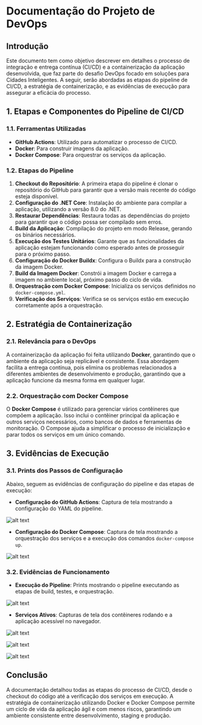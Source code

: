 # Documentação do Projeto de DevOps

## Introdução
Este documento tem como objetivo descrever em detalhes o processo de integração e entrega contínua (CI/CD) e a containerização da aplicação desenvolvida, que faz parte do desafio DevOps focado em soluções para Cidades Inteligentes. A seguir, serão abordadas as etapas do pipeline de CI/CD, a estratégia de containerização, e as evidências de execução para assegurar a eficácia do processo.

## 1. Etapas e Componentes do Pipeline de CI/CD

### 1.1. Ferramentas Utilizadas
- **GitHub Actions**: Utilizado para automatizar o processo de CI/CD.
- **Docker**: Para construir imagens da aplicação.
- **Docker Compose**: Para orquestrar os serviços da aplicação.

### 1.2. Etapas do Pipeline
1. **Checkout do Repositório**: A primeira etapa do pipeline é clonar o repositório do GitHub para garantir que a versão mais recente do código esteja disponível.
2. **Configuração do .NET Core**: Instalação do ambiente para compilar a aplicação, utilizando a versão 8.0 do .NET.
3. **Restaurar Dependências**: Restaura todas as dependências do projeto para garantir que o código possa ser compilado sem erros.
4. **Build da Aplicação**: Compilação do projeto em modo Release, gerando os binários necessários.
5. **Execução dos Testes Unitários**: Garante que as funcionalidades da aplicação estejam funcionando como esperado antes de prosseguir para o próximo passo.
6. **Configuração do Docker Buildx**: Configura o Buildx para a construção da imagem Docker.
7. **Build da Imagem Docker**: Constrói a imagem Docker e carrega a imagem no ambiente local, próximo passo do ciclo de vida.
8. **Orquestração com Docker Compose**: Inicializa os serviços definidos no `docker-compose.yml`.
9. **Verificação dos Serviços**: Verifica se os serviços estão em execução corretamente após a orquestração.

## 2. Estratégia de Containerização

### 2.1. Relevância para o DevOps
A containerização da aplicação foi feita utilizando **Docker**, garantindo que o ambiente da aplicação seja replicável e consistente. Essa abordagem facilita a entrega contínua, pois elimina os problemas relacionados a diferentes ambientes de desenvolvimento e produção, garantindo que a aplicação funcione da mesma forma em qualquer lugar.

### 2.2. Orquestração com Docker Compose
O **Docker Compose** é utilizado para gerenciar vários contêineres que compõem a aplicação. Isso inclui o contêiner principal da aplicação e outros serviços necessários, como bancos de dados e ferramentas de monitoração. O Compose ajuda a simplificar o processo de inicialização e parar todos os serviços em um único comando.

## 3. Evidências de Execução

### 3.1. Prints dos Passos de Configuração
Abaixo, seguem as evidências de configuração do pipeline e das etapas de execução:

- **Configuração do GitHub Actions**: Captura de tela mostrando a configuração do YAML do pipeline.
  
![alt text](image-1.png)

- **Configuração do Docker Compose**: Captura de tela mostrando a orquestração dos serviços e a execução dos comandos `docker-compose up`.

![alt text](image-2.png)

### 3.2. Evidências de Funcionamento
- **Execução do Pipeline**: Prints mostrando o pipeline executando as etapas de build, testes, e orquestração.

![alt text](image-3.png)

- **Serviços Ativos**: Capturas de tela dos contêineres rodando e a aplicação acessível no navegador.

![alt text](image-6.png)

![alt text](image-4.png)

![alt text](image-5.png)

## Conclusão
A documentação detalhou todas as etapas do processo de CI/CD, desde o checkout do código até a verificação dos serviços em execução. A estratégia de containerização utilizando Docker e Docker Compose permite um ciclo de vida da aplicação ágil e com menos riscos, garantindo um ambiente consistente entre desenvolvimento, staging e produção.
